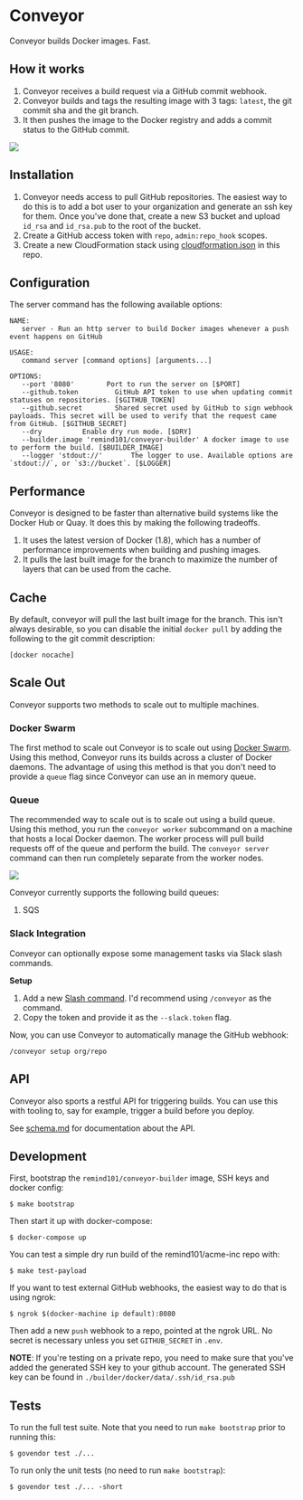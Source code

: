 # Conveyor

Conveyor builds Docker images. Fast.

## How it works

1. Conveyor receives a build request via a GitHub commit webhook.
2. Conveyor builds and tags the resulting image with 3 tags: `latest`, the git commit sha and the git branch.
3. It then pushes the image to the Docker registry and adds a commit status to the GitHub commit.

![](https://s3.amazonaws.com/ejholmes.github.com/U21Pu.png)

## Installation

1. Conveyor needs access to pull GitHub repositories. The easiest way to do this is to add a bot user to your organization and generate an ssh key for them. Once you've done that, create a new S3 bucket and upload `id_rsa` and `id_rsa.pub` to the root of the bucket.
2. Create a GitHub access token with `repo`, `admin:repo_hook` scopes.
3. Create a new CloudFormation stack using [cloudformation.json](./cloudformation.json) in this repo.

## Configuration

The server command has the following available options:

```
NAME:
   server - Run an http server to build Docker images whenever a push event happens on GitHub

USAGE:
   command server [command options] [arguments...]

OPTIONS:
   --port '8080'        Port to run the server on [$PORT]
   --github.token         GitHub API token to use when updating commit statuses on repositories. [$GITHUB_TOKEN]
   --github.secret        Shared secret used by GitHub to sign webhook payloads. This secret will be used to verify that the request came from GitHub. [$GITHUB_SECRET]
   --dry          Enable dry run mode. [$DRY]
   --builder.image 'remind101/conveyor-builder' A docker image to use to perform the build. [$BUILDER_IMAGE]
   --logger 'stdout://'       The logger to use. Available options are `stdout://`, or `s3://bucket`. [$LOGGER]

```

## Performance

Conveyor is designed to be faster than alternative build systems like the Docker Hub or Quay. It does this by making the following tradeoffs.

1. It uses the latest version of Docker (1.8), which has a number of performance improvements when building and pushing images.
2. It pulls the last built image for the branch to maximize the number of layers that can be used from the cache.

## Cache

By default, conveyor will pull the last built image for the branch. This isn't always desirable, so you can disable the initial `docker pull` by adding the following to the git commit description:

```
[docker nocache]
```

## Scale Out

Conveyor supports two methods to scale out to multiple machines.

### Docker Swarm

The first method to scale out Conveyor is to scale out using [Docker Swarm](https://github.com/docker/swarm). Using this method, Conveyor runs its builds across a cluster of Docker daemons. The advantage of using this method is that you don't need to provide a `queue` flag since Conveyor can use an in memory queue.

### Queue

The recommended way to scale out is to scale out using a build queue. Using this method, you run the `conveyor worker` subcommand on a machine that hosts a local Docker daemon. The worker process will pull build requests off of the queue and perform the build. The `conveyor server` command can then run completely separate from the worker nodes.

![](https://dl.dropboxusercontent.com/u/1906634/GitHub/Conveyor%20-%20Split.png)

Conveyor currently supports the following build queues:

1. SQS

### Slack Integration

Conveyor can optionally expose some management tasks via Slack slash commands.

**Setup**

1. Add a new [Slash command](https://slack.com/services/new/slash-commands). I'd recommend using `/conveyor` as the command.
2. Copy the token and provide it as the `--slack.token` flag.

Now, you can use Conveyor to automatically manage the GitHub webhook:

```console
/conveyor setup org/repo
```

## API

Conveyor also sports a restful API for triggering builds. You can use this with tooling to, say for example, trigger a build before you deploy.

See [schema.md](./schema.md) for documentation about the API.

## Development

First, bootstrap the `remind101/conveyor-builder` image, SSH keys and docker config:

```console
$ make bootstrap
```

Then start it up with docker-compose:

```console
$ docker-compose up
```

You can test a simple dry run build of the remind101/acme-inc repo with:

```
$ make test-payload
```

If you want to test external GitHub webhooks, the easiest way to do that is using ngrok:

```console
$ ngrok $(docker-machine ip default):8080
```

Then add a new `push` webhook to a repo, pointed at the ngrok URL. No secret is necessary unless you set `GITHUB_SECRET` in `.env`.

**NOTE**: If you're testing on a private repo, you need to make sure that you've added the generated SSH key to your github account. The generated SSH key can be found in `./builder/docker/data/.ssh/id_rsa.pub`

## Tests

To run the full test suite. Note that you need to run `make bootstrap` prior to running this:

```console
$ govendor test ./...
```

To run only the unit tests (no need to run `make bootstrap`):

```console
$ govendor test ./... -short
```
